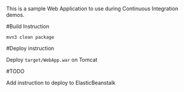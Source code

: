 This is a sample Web Application to use during Continuous Integration demos.

#Build Instruction







```
mvn3 clean package
```





#Deploy instruction



Deploy ```target/WebApp.war``` on Tomcat
 
#TODO
 
Add instruction to deploy to ElasticBeanstalk
